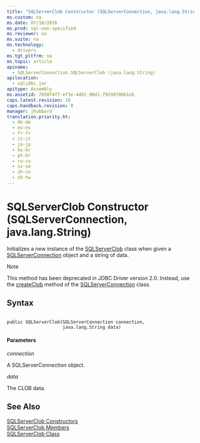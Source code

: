 ```yaml
---
title: "SQLServerClob Constructor (SQLServerConnection, java.lang.String)"
ms.custom: na
ms.date: 07/18/2016
ms.prod: sql-non-specified
ms.reviewer: na
ms.suite: na
ms.technology: 
  - drivers
ms.tgt_pltfrm: na
ms.topic: article
apiname: 
  - SQLServerConnection.SQLServerClob (java.lang.String)
apilocation: 
  - sqljdbc.jar
apitype: Assembly
ms.assetid: 7058f4f7-ef3e-4d62-90d1-79299708b1eb
caps.latest.revision: 16
caps.handback.revision: 0
manager: jhubbard
translation.priority.ht: 
  - de-de
  - es-es
  - fr-fr
  - it-it
  - ja-jp
  - ko-kr
  - pt-br
  - ru-ru
  - sv-se
  - zh-cn
  - zh-tw
---
```

# SQLServerClob Constructor (SQLServerConnection, java.lang.String)
  Initializes a new instance of the [SQLServerClob](../content/SQLServerClob-Class.md) class when given a [SQLServerConnection](../content/SQLServerConnection-Class.md) object and a string of data.  
  
> [!NOTE]  
>  This method has been deprecated in JDBC Driver version 2.0. Instead, use the [createClob](../content/createClob-Method--SQLServerConnection-.md) method of the [SQLServerConnection](../content/SQLServerConnection-Class.md) class.  
  
## Syntax  
  
```  
  
public SQLServerClob(SQLServerConnection connection,  
                     java.lang.String data)  
```  
  
#### Parameters  
 *connection*  
  
 A SQLServerConnection object.  
  
 *data*  
  
 The CLOB data.  
  
## See Also  
 [SQLServerClob Constructors](../content/SQLServerClob-Constructors.md)   
 [SQLServerClob Members](../content/SQLServerClob-Members.md)   
 [SQLServerClob Class](../content/SQLServerClob-Class.md)  
  
  